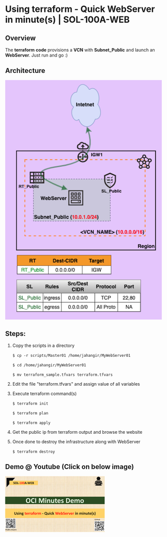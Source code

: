 # Using terraform - Quick WebServer in minute(s) | SOL-100A-WEB



## Overview

The **terraform** **code** provisions a **VCN** with **Subnet_Public** and launch an **WebServer**. Just run and go :)

## Architecture

<img src="img/SOL-100A-WEB_arch_800x800.png" alt="SOL-100A-WEB_arch_800x800" style="zoom: 100%;" />

## Steps:

  1. Copy the scripts in a directory

     `$ cp -r scripts/Master01 /home/jahangir/MyWebServer01`

     `$ cd /home/jahangir/MyWebServer01`

     `$ mv terraform_sample.tfvars terraform.tfvars`

  2. Edit the file "terraform.tfvars" and assign value of all variables

  3. Execute terraform command(s)

     `$ terraform init`

     `$ terraform plan`

     `$ terraform apply`

  4. Get the public ip from terraform output and browse the website

  5. Once done to destroy the infrastructure along with WebServer

     `$ terraform destroy`



## Demo @ Youtube (Click on below image)
[![SOL-100A-WEB](img/thumbnail_320x320.png)](https://youtu.be/pqAZdW2ChjI "Click to watch on YouTube")